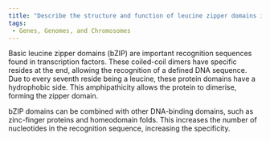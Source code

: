 ```yaml
---
title: "Describe the structure and function of leucine zipper domains in transcription factors."
tags:
 - Genes, Genomes, and Chromosomes
---
```

Basic leucine zipper domains (bZIP) are important recognition sequences found in transcription factors. These coiled-coil dimers have specific resides at the end, allowing the recognition of a defined DNA sequence. Due to every seventh reside being a leucine, these protein domains have a hydrophobic side. This amphipathicity allows the protein to dimerise, forming the zipper domain. 

bZIP domains can be combined with other DNA-binding domains, such as zinc-finger proteins and homeodomain folds. This increases the number of nucleotides in the recognition sequence, increasing the specificity. 
